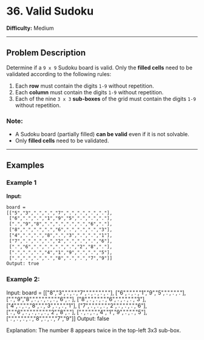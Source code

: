 # 36. Valid Sudoku

**Difficulty:** Medium

---

## Problem Description

Determine if a `9 x 9` Sudoku board is valid. Only the **filled cells** need to be validated according to the following rules:

1. Each **row** must contain the digits `1-9` without repetition.
2. Each **column** must contain the digits `1-9` without repetition.
3. Each of the nine `3 x 3` **sub-boxes** of the grid must contain the digits `1-9` without repetition.

### Note:
- A Sudoku board (partially filled) **can be valid** even if it is not solvable.
- Only **filled cells** need to be validated.

---

## Examples

### Example 1

**Input:**
```txt
board = 
[["5","3",".",".","7",".",".",".","."],
 ["6",".",".","1","9","5",".",".","."],
 [".","9","8",".",".",".",".","6","."],
 ["8",".",".",".","6",".",".",".","3"],
 ["4",".",".","8",".","3",".",".","1"],
 ["7",".",".",".","2",".",".",".","6"],
 [".","6",".",".",".",".","2","8","."],
 [".",".",".","4","1","9",".",".","5"],
 [".",".",".",".","8",".",".","7","9"]]
Output: true
```

### Example 2:
Input:
board = 
[["8","3",".",".","7",".",".",".","."],
 ["6",".",".","1","9","5",".",".","."],
 [".","9","8",".",".",".",".","6","."],
 ["8",".",".",".","6",".",".",".","3"],
 ["4",".",".","8",".","3",".",".","1"],
 ["7",".",".",".","2",".",".",".","6"],
 [".","6",".",".",".",".","2","8","."],
 [".",".",".","4","1","9",".",".","5"],
 [".",".",".",".","8",".",".","7","9"]]
Output: false

Explanation: The number 8 appears twice in the top-left 3x3 sub-box.